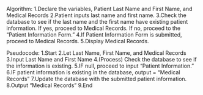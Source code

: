 


Algorithm:
1.Declare the variables, Patient Last Name and First Name, and Medical Records
2.Patient inputs last name and first name. 
3.Check the database to see if the last name and the first name have existing patient information. If yes, proceed to Medical Records. If no, proceed to the “Patient Information Form.”
4.If Patient Information Form is submitted, proceed to Medical Records.
5.Display Medical Records.

Pseudocode:
1.Start
2.Let Last Name, First Name, and Medical Records
3.Input Last Name and First Name
4.(Process) Check the database to see if the information is existing.
5.IF null, proceed to input “Patient Information.”
6.IF patient information is existing in the database, output = “Medical Records”
7.Update the database with the submitted patient information.
8.Output “Medical Records”
9.End